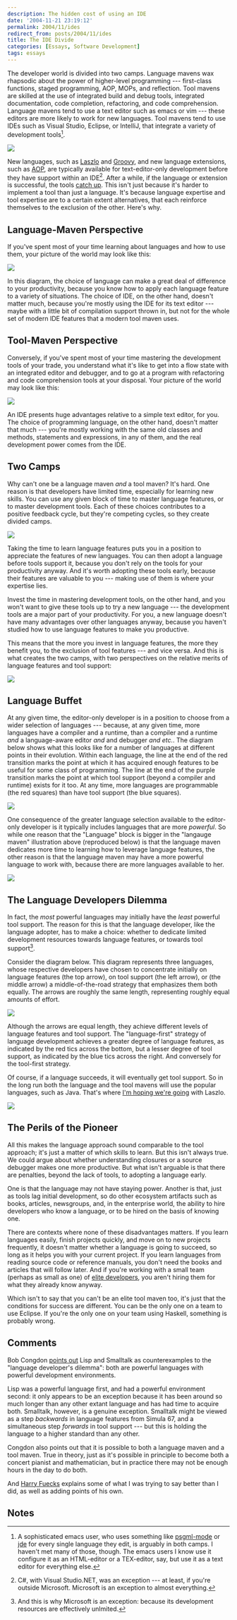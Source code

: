 ```yaml
---
description: The hidden cost of using an IDE
date: '2004-11-21 23:19:12'
permalink: 2004/11/ides
redirect_from: posts/2004/11/ides
title: The IDE Divide
categories: [Essays, Software Development]
tags: essays
---
```


The developer world is divided into two camps.  Language mavens wax rhapsodic about the power of higher-level programming --- first-class functions, staged programming, AOP, MOPs, and reflection.  Tool mavens are skilled at the use of integrated build and debug tools, integrated documentation, code completion, refactoring, and code comprehension.  Language mavens tend to use a text editor such as emacs or vim --- these editors are more likely to work for new languages.  Tool mavens tend to use IDEs such as Visual Studio, Eclipse, or IntelliJ, that integrate a variety of development tools[^1].

![](http://images.osteele.com/2004/ide/language-evolution.png)

New languages, such as [Laszlo](http://openlaszlo.org) and [Groovy](http://groovy.codehaus.org/), and new language extensions, such as [AOP](http://aosd.net/), are typically available for text-editor-only development before they have support within an IDE[^2].  After a while, if the language or extension is successful, the tools [catch up](/2004/11/ide4laszlo).  This isn't just because it's harder to implement a tool than just a language.  It's because language expertise and tool expertise are to a certain extent alternatives, that each reinforce themselves to the exclusion of the other.  Here's why.

## Language-Maven Perspective

If you've spent most of your time learning about languages and how to use them, your picture of the world may look like this:

![](http://images.osteele.com/2004/ide/language-stack.png)

In this diagram, the choice of language can make a great deal of difference to your productivity, because you know how to apply each language feature to a variety of situations.  The choice of IDE, on the other hand, doesn't matter much, because you're mostly using the IDE for its text editor --- maybe with a little bit of compilation support thrown in, but not for the whole set of modern IDE features that a modern tool maven uses.

## Tool-Maven Perspective

Conversely, if you've spent most of your time mastering the development tools of your trade, you understand what it's like to get into a flow state with an integrated editor and debugger, and to go at a program with refactoring and code comprehension tools at your disposal.  Your picture of the world may look like this:

![](http://images.osteele.com/2004/ide/ide-stack.png)

An IDE presents huge advantages relative to a simple text editor, for you.  The choice of programming language, on the other hand, doesn't matter that much --- you're mostly working with the same old classes and methods, statements and expressions, in any of them, and the real development power comes from the IDE.

## Two Camps

Why can't one be a language maven _and_ a tool maven?  It's hard.  One reason is that developers have limited time, especially for learning new skills.  You can use any given block of time to master language features, or to master development tools.  Each of these choices contributes to a positive feedback cycle, but they're competing cycles, so they create divided camps.

![](http://images.osteele.com/2004/ide/mavens.png)

Taking the time to learn language features puts you in a position to appreciate the features of new languages.  You can then adopt a language before tools support it, because you don't rely on the tools for your productivity anyway.  And it's worth adopting these tools early, because their features are valuable to you --- making use of them is where your expertise lies.

Invest the time in mastering development tools, on the other hand, and you won't want to give these tools up to try a new language --- the development tools are a major part of your productivity.  For you, a new language doesn't have many advantages over other languages anyway, because you haven't studied how to use language features to make you productive.

This means that the more you invest in language features, the more they benefit you, to the exclusion of tool features --- and vice versa.  And this is what creates the two camps, with two perspectives on the relative merits of language features and tool support:

![](http://images.osteele.com/2004/ide/two-perspectives.png)

## Language Buffet

At any given time, the editor-only developer is in a position to choose from a wider selection of languages --- because, at any given time, more languages have a compiler and a runtime, than a compiler and a runtime _and_ a language-aware editor _and_ and debugger _and etc._.  The diagram below shows what this looks like for a number of languages at different points in their evolution. Within each language, the line at the end of the red transition marks the point at which it has acquired enough features to be useful for some class of programming.  The line at the end of the purple transition marks the point at which tool support (beyond a compiler and runtime) exists for it too.  At any time, more languages are programmable (the red squares) than have tool support (the blue squares).

![](http://images.osteele.com/2004/ide/language-adoption-timeslice.png)

One consequence of the greater language selection available to the editor-only developer is it typically includes languages that are more _powerful_.  So while one reason that the "Language" block is bigger in the "langauge maven" illustration above (reproduced below) is that the language maven dedicates more time to learning how to leverage language features, the other reason is that the language maven may have a more powerful language to work with, because there are more languages available to her.

![](http://images.osteele.com/2004/ide/language-stack.png)

## The Language Developers Dilemma

In fact, the _most_ powerful languages may initially have the _least_ powerful tool support.  The reason for this is that the language developer, like the language adopter, has to make a choice: whether to dedicate limited development resources towards language features, or towards tool support[^3].

Consider the diagram below.  This diagram represents three languages, whose respective developers have chosen to concentrate initially on language features (the top arrow), on tool support (the left arrow), or (the middle arrow) a middle-of-the-road strategy that emphasizes them both equally.  The arrows are roughly the same length, representing roughly equal amounts of effort.

![](http://images.osteele.com/2004/ide/feature-tool-first-choice.png)

Although the arrows are equal length, they achieve different levels of language features and tool support.  The "language-first" strategy of language development achieves a greater degree of language features, as indicated by the red tics across the bottom, but a lesser degree of tool support, as indicated by the blue tics across the right.  And conversely for the tool-first strategy.

Of course, if a language succeeds, it will eventually get tool support.  So in the long run both the language and the tool mavens will use the popular languages, such as Java.  That's where [I'm hoping we're going](http:/archives/2004/11/ide4laszlo) with Laszlo.

![](http://images.osteele.com/2004/ide/feature-first-stage-two.png)

## The Perils of the Pioneer

All this makes the language approach sound comparable to the tool approach; it's just a matter of which skills to learn.  But this isn't always true.  We could argue about whether understanding closures or a source debugger makes one more productive.  But what isn't arguable is that there are penalties, beyond the lack of tools, to adopting a language early.

One is that the language may not have staying power.  Another is that, just as tools lag initial development, so do other ecosystem artifacts such as books, articles, newsgroups, and, in the enterprise world, the ability to hire developers who know a language, or to be hired on the basis of knowing one.

There are contexts where none of these disadvantages matters.  If you learn languages easily, finish projects quickly, and move on to new projects frequently, it doesn't matter whether a language is going to succeed, so long as it helps you with your current project.  If you learn languages from reading source code or reference manuals, you don't need the books and articles that will follow later.  And if you're working with a small team (perhaps as small as one) of [elite developers](http://paulgraham.com/avg.html), you aren't hiring them for what they already know anyway.

Which isn't to say that you can't be an elite tool maven too, it's just that the conditions for success are different.  You can be the only one on a team to use Eclipse.  If you're the only one on your team using Haskell, something is probably wrong.

## Comments

Bob Congdon [points out](http://www.bobcongdon.net/blog/2004/11/dividing-developer-world.html) Lisp and Smalltalk as counterexamples to the "language developer's dilemma": both are powerful languages with powerful development environments.

Lisp was a powerful language first, and had a powerful environment second: it only appears to be an exception because it has been around so much longer than any other extant language and has had time to acquire both.  Smalltalk, however, is a genuine exception.  Smalltalk might be viewed as a step _backwards_ in language features from Simula 67, and a simultaneous step _forwards_ in tool support --- but this is holding the language to a higher standard than any other.

Congdon also points out that it is possible to both a language maven and a tool maven.  True in theory, just as it's possible in principle to become both a concert pianist and mathematician, but in practice there may not be enough hours in the day to do both.

And [Harry Fuecks](http://www.sitepoint.com/blog-post-view.php?id=212780) explains some of what I was trying to say better than I did, as well as adding points of his own.

## Notes

[^1]: A sophisticated emacs user, who uses something like [psgml-mode](http://www.lysator.liu.se/projects/about_psgml.html) or [jde](http://jdee.sunsite.dk/) for every single language they edit, is arguably in both camps.  I haven't met many of those, though.  The emacs users I know use it configure it as an HTML-editor or a TEX-editor, say, but use it as a text editor for everything else.

[^2]: C#, with Visual Studio.NET, was an exception --- at least, if you're outside Microsoft.  Microsoft is an exception to almost everything.

[^3]: And this is why Microsoft is an exception: because its development resources are effectively unlmited.
